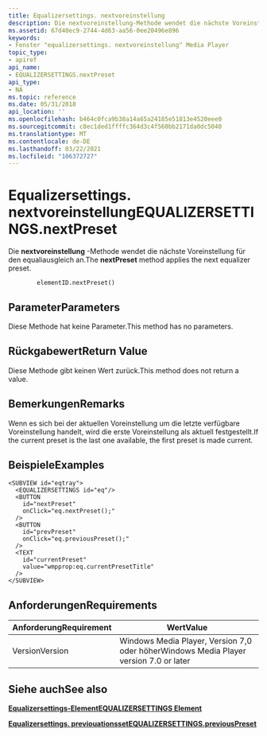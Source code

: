 ```yaml
---
title: Equalizersettings. nextvoreinstellung
description: Die nextvoreinstellung-Methode wendet die nächste Voreinstellung für den equaliausgleich an.
ms.assetid: 67d40ec9-2744-4d63-aa56-0ee20496e896
keywords:
- Fenster "equalizersettings. nextvoreinstellung" Media Player
topic_type:
- apiref
api_name:
- EQUALIZERSETTINGS.nextPreset
api_type:
- NA
ms.topic: reference
ms.date: 05/31/2018
api_location: ''
ms.openlocfilehash: b464c0fca9b38a14a65a24185e51813e4520eee0
ms.sourcegitcommit: c8ec1ded1ffffc364d3c4f560bb2171da0dc5040
ms.translationtype: MT
ms.contentlocale: de-DE
ms.lasthandoff: 03/22/2021
ms.locfileid: "106372727"
---
```

# <a name="equalizersettingsnextpreset"></a><span data-ttu-id="6ef6d-104">Equalizersettings. nextvoreinstellung</span><span class="sxs-lookup"><span data-stu-id="6ef6d-104">EQUALIZERSETTINGS.nextPreset</span></span>

<span data-ttu-id="6ef6d-105">Die **nextvoreinstellung** -Methode wendet die nächste Voreinstellung für den equaliausgleich an.</span><span class="sxs-lookup"><span data-stu-id="6ef6d-105">The **nextPreset** method applies the next equalizer preset.</span></span>

``` syntax
        elementID.nextPreset()
```

## <a name="parameters"></a><span data-ttu-id="6ef6d-106">Parameter</span><span class="sxs-lookup"><span data-stu-id="6ef6d-106">Parameters</span></span>

<span data-ttu-id="6ef6d-107">Diese Methode hat keine Parameter.</span><span class="sxs-lookup"><span data-stu-id="6ef6d-107">This method has no parameters.</span></span>

## <a name="return-value"></a><span data-ttu-id="6ef6d-108">Rückgabewert</span><span class="sxs-lookup"><span data-stu-id="6ef6d-108">Return Value</span></span>

<span data-ttu-id="6ef6d-109">Diese Methode gibt keinen Wert zurück.</span><span class="sxs-lookup"><span data-stu-id="6ef6d-109">This method does not return a value.</span></span>

## <a name="remarks"></a><span data-ttu-id="6ef6d-110">Bemerkungen</span><span class="sxs-lookup"><span data-stu-id="6ef6d-110">Remarks</span></span>

<span data-ttu-id="6ef6d-111">Wenn es sich bei der aktuellen Voreinstellung um die letzte verfügbare Voreinstellung handelt, wird die erste Voreinstellung als aktuell festgestellt.</span><span class="sxs-lookup"><span data-stu-id="6ef6d-111">If the current preset is the last one available, the first preset is made current.</span></span>

## <a name="examples"></a><span data-ttu-id="6ef6d-112">Beispiele</span><span class="sxs-lookup"><span data-stu-id="6ef6d-112">Examples</span></span>


```JScript
<SUBVIEW id="eqtray">
  <EQUALIZERSETTINGS id="eq"/>
  <BUTTON
    id="nextPreset" 
    onClick="eq.nextPreset();"
  />
  <BUTTON
    id="prevPreset" 
    onClick="eq.previousPreset();"
  />
  <TEXT
    id="currentPreset" 
    value="wmpprop:eq.currentPresetTitle" 
  />
</SUBVIEW>
```



## <a name="requirements"></a><span data-ttu-id="6ef6d-113">Anforderungen</span><span class="sxs-lookup"><span data-stu-id="6ef6d-113">Requirements</span></span>



| <span data-ttu-id="6ef6d-114">Anforderung</span><span class="sxs-lookup"><span data-stu-id="6ef6d-114">Requirement</span></span> | <span data-ttu-id="6ef6d-115">Wert</span><span class="sxs-lookup"><span data-stu-id="6ef6d-115">Value</span></span> |
|--------------------|------------------------------------------------------|
| <span data-ttu-id="6ef6d-116">Version</span><span class="sxs-lookup"><span data-stu-id="6ef6d-116">Version</span></span><br/> | <span data-ttu-id="6ef6d-117">Windows Media Player, Version 7,0 oder höher</span><span class="sxs-lookup"><span data-stu-id="6ef6d-117">Windows Media Player version 7.0 or later</span></span><br/> |



## <a name="see-also"></a><span data-ttu-id="6ef6d-118">Siehe auch</span><span class="sxs-lookup"><span data-stu-id="6ef6d-118">See also</span></span>

<dl> <dt>

[<span data-ttu-id="6ef6d-119">**Equalizersettings-Element**</span><span class="sxs-lookup"><span data-stu-id="6ef6d-119">**EQUALIZERSETTINGS Element**</span></span>](equalizersettings-element.md)
</dt> <dt>

[<span data-ttu-id="6ef6d-120">**Equalizersettings. previouationsset**</span><span class="sxs-lookup"><span data-stu-id="6ef6d-120">**EQUALIZERSETTINGS.previousPreset**</span></span>](equalizersettings-previouspreset.md)
</dt> </dl>

 

 





